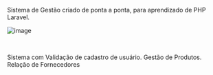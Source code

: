 Sistema de Gestão criado de ponta a ponta, para aprendizado de PHP Laravel.

![image](https://github.com/user-attachments/assets/ccfc8926-5ace-4e55-b272-8f48c90e6dc6)

<br>

Sistema com Validação de cadastro de usuário.
Gestão de Produtos.
Relação de Fornecedores 
